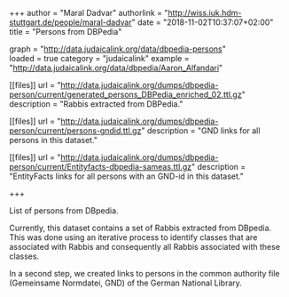+++
author = "Maral Dadvar"
authorlink = "http://wiss.iuk.hdm-stuttgart.de/people/maral-dadvar"
date = "2018-11-02T10:37:07+02:00"
title = "Persons from DBPedia" 


graph = "http://data.judaicalink.org/data/dbpedia-persons"  
loaded = true
category = "judaicalink"
example = "http://data.judaicalink.org/data/dbpedia/Aaron_Alfandari"


[[files]]
	url = "http://data.judaicalink.org/dumps/dbpedia-person/current/generated_persons_DBPedia_enriched_02.ttl.gz"  
	description = "Rabbis extracted from DBPedia."
	
[[files]]
	url = "http://data.judaicalink.org/dumps/dbpedia-person/current/persons-gndid.ttl.gz" 
	description = "GND links for all persons in this dataset."

[[files]]
	url = "http://data.judaicalink.org/dumps/dbpedia-person/current/Entityfacts-dbpedia-sameas.ttl.gz" 
	description = "EntityFacts links for all persons with an GND-id in this dataset."

	
+++

List of persons from DBpedia.
<!--more-->

Currently, this dataset contains a set of Rabbis extracted from DBpedia. This was done using an iterative process to identify classes that are associated with Rabbis and consequently all Rabbis associated with these classes.

In a second step, we created links to persons in the common authority file (Gemeinsame Normdatei, GND) of the German National Library.
